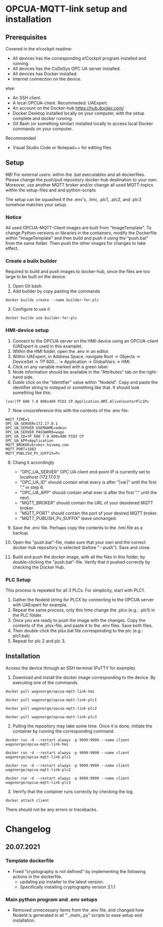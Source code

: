 # OPCUA-MQTT-link setup and installation

## Prerequisites
Covered in the e!cockpit readme:
- All devices has the corresponding e!Cockpit program installed and running. 
- All devices has the CoDeSys OPC UA server installed. 
- All devices has Docker installed. 
- Internet connection on the device. 

else:
- An SSH client.
- A local OPCUA-client. Recommeded: UAExpert. 
- An account on the Docker-hub https://hub.docker.com/
- Docker Desktop installed locally on your computer, with the setup complete and docker running. 
- Git Bash (or something similar) installed locally to access local Docker commands on your computer.

Recommended
 - Visual Studio Code or Notepad++ for editing files

## Setup 
NB! For external users: within the .bat executables and all dockerfiles. Please change the push/pull repository docker-hub destination to your own. Moreover, use another MQTT broker and/or change all used MQTT-topics within the setup-files and and python-scripts

The setup can be squashed if the .env's, .hmi, .plc1, .plc2, and .plc3 somehow matches your setup. 

### Notice
All used OPCUA-MQTT-Client images are built from "ImageTemplate". To change Python versions or libraries in the containers, modify the Dockerfile within "ImageTemplate" and then build and push it using the "push.bat" from the same folder. Then push the other images for changes to take effect. 


### Create a builx builder 
Required to build and push images to docker-hub, since the files are too large to be built on the device. 
1. Open Git bash.
2. Add builder by copy pasting the commands
```
docker buildx create --name builder-for-plc
```
3. Configure to use it
```
docker buildx use builder-for-plc
```

### HMI-device setup
1. Connect to the OPCUA server on the HMI-device using an OPCUA-client (UAExpert is used in this example). 
2. Within the HMI folder, open the .env in an editor. 
3. Within UAExpert, in Address Space, navigate Root -> Objects -> DeviceSet -> TP 600... -> Application -> GlobalVars -> HMI.
4. Click on any variable marked with a green label. 
5. Node information should be available in the "Attributes" tab on the right-hand side. 
6. Doble click on the "Identifier" value within "NodeId". Copy and paste the identifier string to notepad or something like that. It should look something like this: 
```
|var|TP 600 7.0 800x480 PIO3 CP.Application.HMI.AliveCounterPlc1Pv
```
7. Now crossreference this with the contents of the .env file:
```
WAIT_TIME=1
OPC_UA_SERVER=172.17.0.1
OPC_UA_SERVER_USERNAME=admin
OPC_UA_SERVER_PASSWORD=wago
OPC_UA_ID=TP 600 7.0 800x480 PIO3 CP
OPC_UA_APP=Application
MQTT_BROKER=broker.hivemq.com
MQTT_PORT=1883
MQTT_PUBLISH_PV_SUFFIX=Pv
```
8. Chang it accordingly
   - "OPC_UA_SERVER" OPC UA client end-point IP is currently set to localhost (172.17.0.1)
   - "OPC_UA_ID" should contain what every is after "|var|" until the first "." in step 6.
   - "OPC_UA_APP" should contain what ever is after the first "." until the next. 
   - "MQTT_BROKER" should contain the URL of your desidered MQTT broker. 
   - "MQTT_PORT" should contain the port of your desired MQTT broker. 
   - "MQTT_PUBLISH_Pv_SUFFIX" leave unchanged. 

9. Save the .env file. Perhaps copy the contents to the .hmi file as a backup.
10. Open the "push.bat"-file, make sure that your own and the correct docker-hub repository is selected (before "--push"). Save and close. 
11. Build and push the docker image, with all the files in this folder, by double-clicking the "push.bat"-file. Verify that it pushed correctly by checking the Docker Hub. 

### PLC Setup
This process is repeated for all 3 PLCs. For simplicity, start with PLC1. 
 1.  Gather the NodeId string for PLCX by connecting to the OPCUA server with UAExpert for example.  
 2.  Repeat the same process, only this time change the .plcx (e.g.: .plc1) in the PLC folder.
 3.  Once you are ready to push the image with the changes. Copy the contents of the .plsx-file, and paste it to the .env files. Save both files.
 4.  Then double-click the plsx.bat file corresponding to the plc (e.g.: plc1.bat).
 5.  Repeat for plc 2 and plc 3. 


## Installation
Access the device through an SSH terminal (PuTTY for example). 
1. Download and install the docker image corresponding to the device. By executing one of the commands.

```
docker pull wagonorge/opcua-mqtt-link-hmi
```
```
docker pull wagonorge/opcua-mqtt-link-plc1
```
```
docker pull wagonorge/opcua-mqtt-link-plc2
```
```
docker pull wagonorge/opcua-mqtt-link-plc3
```
2. Pulling the repository may take some time. Once it is done, initiate the container by running the corresponding command.
```
docker run -d --restart always -p 9999:9999 --name client wagonorge/opcua-mqtt-link-hmi
```
```
docker run -d --restart always -p 9999:9999 --name client wagonorge/opcua-mqtt-link-plc1
```
```
docker run -d --restart always -p 9999:9999 --name client wagonorge/opcua-mqtt-link-plc2
```
```
docker run -d --restart always -p 9999:9999 --name client wagonorge/opcua-mqtt-link-plc3
```
3. Verirfy that the container runs correctly by checking the log.
```
docker attach client
```
There should not be any errors or tracebacks. 

# Changelog 

## 20.07.2021 
### Template dockerfile
- Fixed "cryptography is not defined" by implementing the following actions in the dockerfile. 
  - updating pip installer to the latest version.
  - Specifically installing cryptography version 3.1.1

### Main python program and .env setups
- Removed unnecessary items from the .env file, and changed how NodeId is generated in all "`\__main__.py" scripts to ease setup and installation. 
